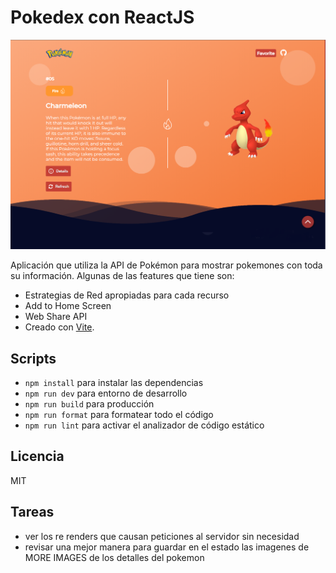 # Pokedex con ReactJS

![Captura de la Pokedex](./public/app.png)

Aplicación que utiliza la API de Pokémon para mostrar pokemones con toda su información. Algunas de las features que tiene son:

- Estrategias de Red apropiadas para cada recurso
- Add to Home Screen
- Web Share API
- Creado con [Vite](https://vitejs.dev).

## Scripts

- `npm install` para instalar las dependencias
- `npm run dev` para entorno de desarrollo
- `npm run build` para producción
- `npm run format` para formatear todo el código
- `npm run lint` para activar el analizador de código estático

## Licencia

MIT

## Tareas

- ver los re renders que causan peticiones al servidor sin necesidad
- revisar una mejor manera para guardar en el estado las imagenes de MORE IMAGES de los detalles del pokemon
